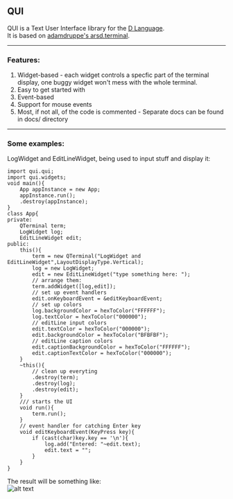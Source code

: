 ## QUI
QUI is a Text User Interface library for the [D Language](http://dlang.org/).  
It is based on [adamdruppe's arsd.terminal](https://github.com/adamdruppe/arsd/blob/master/terminal.d).  

---

### Features:
1. Widget-based - each widget controls a specfic part of the terminal display, one buggy widget won't mess with the whole terminal.
2. Easy to get started with
3. Event-based
4. Support for mouse events
5. Most, if not all, of the code is commented - Separate docs can be found in docs/ directory

---

### Some examples:
LogWidget and EditLineWidget, being used to input stuff and display it:
```
import qui.qui;
import qui.widgets;
void main(){
	App appInstance = new App;
	appInstance.run();
	.destroy(appInstance);
}
class App{
private:
	QTerminal term;
	LogWidget log;
	EditLineWidget edit;
public:
	this(){
		term = new QTerminal("LogWidget and EditLineWidget",LayoutDisplayType.Vertical);
		log = new LogWidget;
		edit = new EditLineWidget("type something here: ");
		// arrange them:
		term.addWidget([log,edit]);
		// set up event handlers
		edit.onKeyboardEvent = &editKeyboardEvent;
		// set up colors
		log.backgroundColor = hexToColor("FFFFFF");
		log.textColor = hexToColor("000000");
		// editLine input colors
		edit.textColor = hexToColor("000000");
		edit.backgroundColor = hexToColor("BFBFBF");
		// editLine caption colors
		edit.captionBackgroundColor = hexToColor("FFFFFF");
		edit.captionTextColor = hexToColor("000000");
	}
	~this(){
		// clean up everyting
		.destroy(term);
		.destroy(log);
		.destroy(edit);
	}
	/// starts the UI
	void run(){
		term.run();
	}
	// event handler for catching Enter key
	void editKeyboardEvent(KeyPress key){
		if (cast(char)key.key == '\n'){
			log.add("Entered: "~edit.text);
			edit.text = "";
		}
	}
}
```
The result will be something like:  
![alt text](http://imgur.com/vpokN5Ql.png "Screenshot")